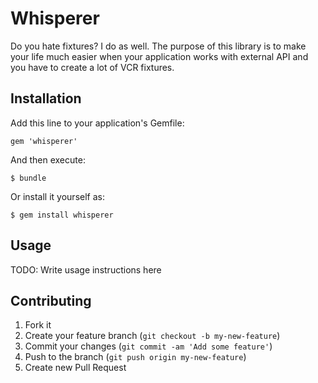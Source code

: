 # Whisperer

Do you hate fixtures? I do as well. The purpose of this library is to make your life much easier when your application works with external API and you have to create a lot of VCR fixtures.

## Installation

Add this line to your application's Gemfile:

    gem 'whisperer'

And then execute:

    $ bundle

Or install it yourself as:

    $ gem install whisperer

## Usage

TODO: Write usage instructions here

## Contributing

1. Fork it
2. Create your feature branch (`git checkout -b my-new-feature`)
3. Commit your changes (`git commit -am 'Add some feature'`)
4. Push to the branch (`git push origin my-new-feature`)
5. Create new Pull Request

